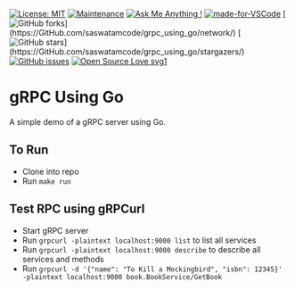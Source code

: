 [![License: MIT](https://img.shields.io/badge/License-MIT-yellow.svg)](https://opensource.org/licenses/MIT)
[![Maintenance](https://img.shields.io/badge/Maintained%3F-yes-green.svg)](https://GitHub.com/Naereen/StrapDown.js/graphs/commit-activity)
[![Ask Me Anything !](https://img.shields.io/badge/Ask%20me-anything-1abc9c.svg)](https://GitHub.com/Naereen/ama)
[![made-for-VSCode](https://img.shields.io/badge/Made%20for-VSCode-1f425f.svg)](https://code.visualstudio.com/)
[![GitHub forks](https://img.shields.io/github/forks/saswatamcode/grpc_using_go?)](https://GitHub.com/saswatamcode/grpc_using_go/network/)
[![GitHub stars](https://img.shields.io/github/stars/saswatamcode/grpc_using_go?)](https://GitHub.com/saswatamcode/grpc_using_go/stargazers/)
[![GitHub issues](https://img.shields.io/github/issues/saswatamcode/grpc_using_go.svg)](https://GitHub.com/saswatamcode/grpc_using_go/issues/)
[![Open Source Love svg1](https://badges.frapsoft.com/os/v1/open-source.svg?v=103)](https://github.com/ellerbrock/open-source-badges/)

# gRPC Using Go
A simple demo of a gRPC server using Go.

## To Run
- Clone into repo
- Run `make run`


## Test RPC using gRPCurl
- Start gRPC server
- Run `grpcurl -plaintext localhost:9000 list` to list all services
- Run `grpcurl -plaintext localhost:9000 describe` to describe all services and methods
- Run `grpcurl -d '{"name": "To Kill a Mockingbird", "isbn": 12345}' -plaintext localhost:9000 book.BookService/GetBook`
